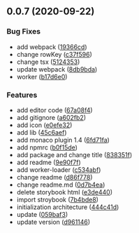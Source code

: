 ## 0.0.7 (2020-09-22)


### Bug Fixes

* add webpack ([19366cd](https://github.com/DTStack/dt-react-monaco-editor/commit/19366cd8c60bf9550c06dffe0fc92f9a95fc62c0))
* change rowKey ([c37f596](https://github.com/DTStack/dt-react-monaco-editor/commit/c37f596c2d06c3318a5b08e54f812b40665199a5))
* change tsx ([5124353](https://github.com/DTStack/dt-react-monaco-editor/commit/5124353413c18bb249df1c7444169ffe78e014e0))
* update webpack ([8db9bda](https://github.com/DTStack/dt-react-monaco-editor/commit/8db9bda52d6a40c7012c5cb29fa57e0734905158))
* worker ([b17d6e0](https://github.com/DTStack/dt-react-monaco-editor/commit/b17d6e0c62bbeddc608ff7d8680bbc9a40c4bb08))


### Features

* add editor code ([67a08f4](https://github.com/DTStack/dt-react-monaco-editor/commit/67a08f4ef5f9abd5a72e3b481a2a261a210d756f))
* add gitignore ([a602fb2](https://github.com/DTStack/dt-react-monaco-editor/commit/a602fb2511eca1722dbc77556620320caf704fba))
* add icon ([e0efe32](https://github.com/DTStack/dt-react-monaco-editor/commit/e0efe329e4e49e8b74e284ed9af56af3b7e43fd1))
* add lib ([45c6aef](https://github.com/DTStack/dt-react-monaco-editor/commit/45c6aef3fd5af32ab89f7f7c7d9a52455c55f55e))
* add monaco plugin 1.4 ([6fd71fa](https://github.com/DTStack/dt-react-monaco-editor/commit/6fd71fa2b175faa4d4fea4744c3859cb9845ff01))
* add npmrc ([b0f15de](https://github.com/DTStack/dt-react-monaco-editor/commit/b0f15def918101046140db107dc0c65ed385d8b6))
* add package and change title ([838351f](https://github.com/DTStack/dt-react-monaco-editor/commit/838351f4e5e5735a7a69d99bc96ab7e9d33f02de))
* add readme ([9e90f7f](https://github.com/DTStack/dt-react-monaco-editor/commit/9e90f7f4d9135bc446fa4f1710a914e569ef411f))
* add worker-loader ([c534abf](https://github.com/DTStack/dt-react-monaco-editor/commit/c534abf89fef9b6f4890529ee2e6110b0eca615c))
* change readme ([d86f778](https://github.com/DTStack/dt-react-monaco-editor/commit/d86f7787dd4c160d5abc2e3a1abf268e249c7764))
* change readme.md ([0d7b4ea](https://github.com/DTStack/dt-react-monaco-editor/commit/0d7b4ea3aa43e787d1abbda65bb1788314476586))
* delete storybook html ([e3de440](https://github.com/DTStack/dt-react-monaco-editor/commit/e3de44006c0320ceb733ed1358117634a41fa2dd))
* import stroybook ([7b4bde8](https://github.com/DTStack/dt-react-monaco-editor/commit/7b4bde8e2381be84aa01bbab2c5110beda70e2ef))
* initialization architecture ([444c41d](https://github.com/DTStack/dt-react-monaco-editor/commit/444c41d136fa48d4df7ddbd1f90bdbc5115c7b08))
* update ([059baf3](https://github.com/DTStack/dt-react-monaco-editor/commit/059baf3a4cce49b975c41828155e724d96f841d6))
* update version ([d961146](https://github.com/DTStack/dt-react-monaco-editor/commit/d961146c751200b9976b578b3a0746af51566fb1))



